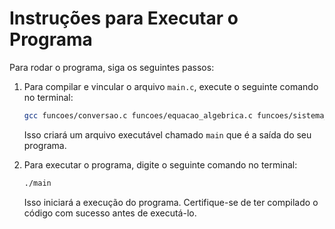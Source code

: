 # Instruções para Executar o Programa

Para rodar o programa, siga os seguintes passos:

1. Para compilar e vincular o arquivo `main.c`, execute o seguinte comando no terminal:

    ```sh
    gcc funcoes/conversao.c funcoes/equacao_algebrica.c funcoes/sistema_linear.c main.c -o main
    ```

   Isso criará um arquivo executável chamado `main` que é a saída do seu programa.

2. Para executar o programa, digite o seguinte comando no terminal:

    ```sh
    ./main
    ```

   Isso iniciará a execução do programa. Certifique-se de ter compilado o código com sucesso antes de executá-lo.


